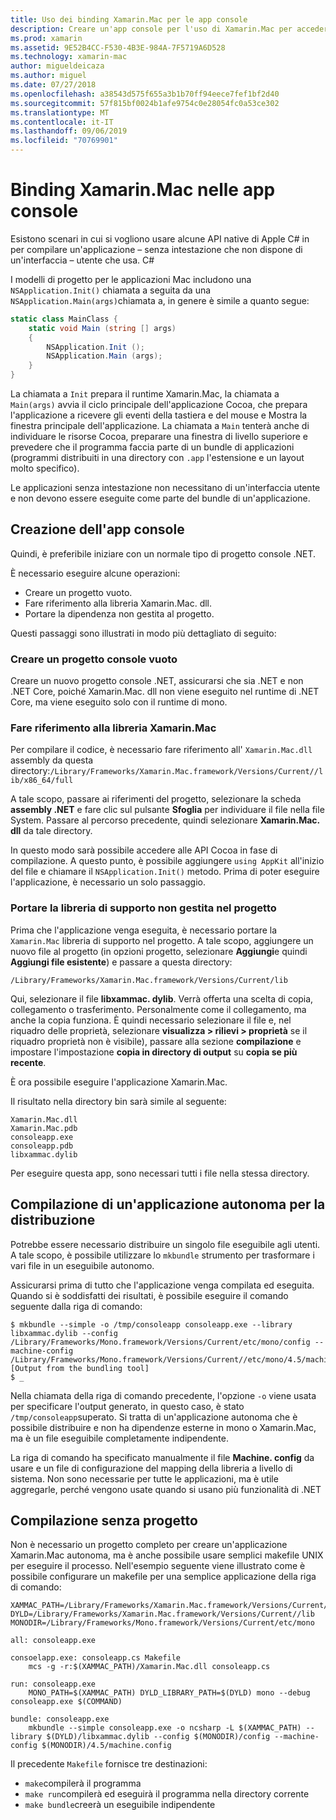 ```yaml
---
title: Uso dei binding Xamarin.Mac per le app console
description: Creare un'app console per l'uso di Xamarin.Mac per accedere alle API macOS native.
ms.prod: xamarin
ms.assetid: 9E52B4CC-F530-4B3E-984A-7F5719A6D528
ms.technology: xamarin-mac
author: migueldeicaza
ms.author: miguel
ms.date: 07/27/2018
ms.openlocfilehash: a38543d575f655a3b1b70ff94eece7fef1bf2d40
ms.sourcegitcommit: 57f815bf0024b1afe9754c0e28054fc0a53ce302
ms.translationtype: MT
ms.contentlocale: it-IT
ms.lasthandoff: 09/06/2019
ms.locfileid: "70769901"
---
```

# <a name="xamarinmac-bindings-in-console-apps"></a>Binding Xamarin.Mac nelle app console

Esistono scenari in cui si vogliono usare alcune API native di Apple C# in per compilare un'applicazione &ndash; senza intestazione che non dispone di un'interfaccia &ndash; utente che usa. C#

I modelli di progetto per le applicazioni Mac includono una `NSApplication.Init()` chiamata a seguita da una `NSApplication.Main(args)`chiamata a, in genere è simile a quanto segue:

```csharp
static class MainClass {
    static void Main (string [] args)
    {
        NSApplication.Init ();
        NSApplication.Main (args);
    }
}
```

La chiamata a `Init` prepara il runtime Xamarin.Mac, la chiamata a `Main(args)` avvia il ciclo principale dell'applicazione Cocoa, che prepara l'applicazione a ricevere gli eventi della tastiera e del mouse e Mostra la finestra principale dell'applicazione.   La chiamata a `Main` tenterà anche di individuare le risorse Cocoa, preparare una finestra di livello superiore e prevedere che il programma faccia parte di un bundle di applicazioni (programmi distribuiti in una directory con `.app` l'estensione e un layout molto specifico).

Le applicazioni senza intestazione non necessitano di un'interfaccia utente e non devono essere eseguite come parte del bundle di un'applicazione.

## <a name="creating-the-console-app"></a>Creazione dell'app console

Quindi, è preferibile iniziare con un normale tipo di progetto console .NET.

È necessario eseguire alcune operazioni:

- Creare un progetto vuoto.
- Fare riferimento alla libreria Xamarin.Mac. dll.
- Portare la dipendenza non gestita al progetto.

Questi passaggi sono illustrati in modo più dettagliato di seguito:

### <a name="create-an-empty-console-project"></a>Creare un progetto console vuoto

Creare un nuovo progetto console .NET, assicurarsi che sia .NET e non .NET Core, poiché Xamarin.Mac. dll non viene eseguito nel runtime di .NET Core, ma viene eseguito solo con il runtime di mono.

### <a name="reference-the-xamarinmac-library"></a>Fare riferimento alla libreria Xamarin.Mac

Per compilare il codice, è necessario fare riferimento all' `Xamarin.Mac.dll` assembly da questa directory:`/Library/Frameworks/Xamarin.Mac.framework/Versions/Current//lib/x86_64/full`

A tale scopo, passare ai riferimenti del progetto, selezionare la scheda **assembly .NET** e fare clic sul pulsante **Sfoglia** per individuare il file nella file System.  Passare al percorso precedente, quindi selezionare **Xamarin.Mac. dll** da tale directory.

In questo modo sarà possibile accedere alle API Cocoa in fase di compilazione.   A questo punto, è possibile aggiungere `using AppKit` all'inizio del file e chiamare il `NSApplication.Init()` metodo.   Prima di poter eseguire l'applicazione, è necessario un solo passaggio.

### <a name="bring-the-unmanaged-support-library-into-your-project"></a>Portare la libreria di supporto non gestita nel progetto

Prima che l'applicazione venga eseguita, è necessario portare la `Xamarin.Mac` libreria di supporto nel progetto.   A tale scopo, aggiungere un nuovo file al progetto (in opzioni progetto, selezionare **Aggiungi**e quindi **Aggiungi file esistente**) e passare a questa directory:

`/Library/Frameworks/Xamarin.Mac.framework/Versions/Current/lib`

Qui, selezionare il file **libxammac. dylib**.   Verrà offerta una scelta di copia, collegamento o trasferimento.   Personalmente come il collegamento, ma anche la copia funziona.    È quindi necessario selezionare il file e, nel riquadro delle proprietà, selezionare **visualizza > rilievi > proprietà** se il riquadro proprietà non è visibile), passare alla sezione **compilazione** e impostare l'impostazione **copia in directory di output** su **copia se più recente**.

È ora possibile eseguire l'applicazione Xamarin.Mac.

Il risultato nella directory bin sarà simile al seguente:

```
Xamarin.Mac.dll
Xamarin.Mac.pdb
consoleapp.exe
consoleapp.pdb
libxammac.dylib
```

Per eseguire questa app, sono necessari tutti i file nella stessa directory.

## <a name="building-a-standalone-application-for-distribution"></a>Compilazione di un'applicazione autonoma per la distribuzione

Potrebbe essere necessario distribuire un singolo file eseguibile agli utenti.  A tale scopo, è possibile utilizzare lo `mkbundle` strumento per trasformare i vari file in un eseguibile autonomo.

Assicurarsi prima di tutto che l'applicazione venga compilata ed eseguita.   Quando si è soddisfatti dei risultati, è possibile eseguire il comando seguente dalla riga di comando:

```
$ mkbundle --simple -o /tmp/consoleapp consoleapp.exe --library libxammac.dylib --config /Library/Frameworks/Mono.framework/Versions/Current/etc/mono/config --machine-config /Library/Frameworks/Mono.framework/Versions/Current//etc/mono/4.5/machine.config
[Output from the bundling tool]
$ _
```

Nella chiamata della riga di comando precedente, l'opzione `-o` viene usata per specificare l'output generato, in questo caso, è stato `/tmp/consoleapp`superato.   Si tratta di un'applicazione autonoma che è possibile distribuire e non ha dipendenze esterne in mono o Xamarin.Mac, ma è un file eseguibile completamente indipendente.

La riga di comando ha specificato manualmente il file **Machine. config** da usare e un file di configurazione del mapping della libreria a livello di sistema.   Non sono necessarie per tutte le applicazioni, ma è utile aggregarle, perché vengono usate quando si usano più funzionalità di .NET

## <a name="project-less-builds"></a>Compilazione senza progetto

Non è necessario un progetto completo per creare un'applicazione Xamarin.Mac autonoma, ma è anche possibile usare semplici makefile UNIX per eseguire il processo.   Nell'esempio seguente viene illustrato come è possibile configurare un makefile per una semplice applicazione della riga di comando:

```
XAMMAC_PATH=/Library/Frameworks/Xamarin.Mac.framework/Versions/Current//lib/x86_64/full/
DYLD=/Library/Frameworks/Xamarin.Mac.framework/Versions/Current//lib
MONODIR=/Library/Frameworks/Mono.framework/Versions/Current/etc/mono

all: consoleapp.exe

consoelapp.exe: consoleapp.cs Makefile
    mcs -g -r:$(XAMMAC_PATH)/Xamarin.Mac.dll consoleapp.cs
    
run: consoleapp.exe
    MONO_PATH=$(XAMMAC_PATH) DYLD_LIBRARY_PATH=$(DYLD) mono --debug consoleapp.exe $(COMMAND)

bundle: consoleapp.exe
    mkbundle --simple consoleapp.exe -o ncsharp -L $(XAMMAC_PATH) --library $(DYLD)/libxammac.dylib --config $(MONODIR)/config --machine-config $(MONODIR)/4.5/machine.config
```

Il precedente `Makefile` fornisce tre destinazioni:

- `make`compilerà il programma
- `make run`compilerà ed eseguirà il programma nella directory corrente
- `make bundle`creerà un eseguibile indipendente
